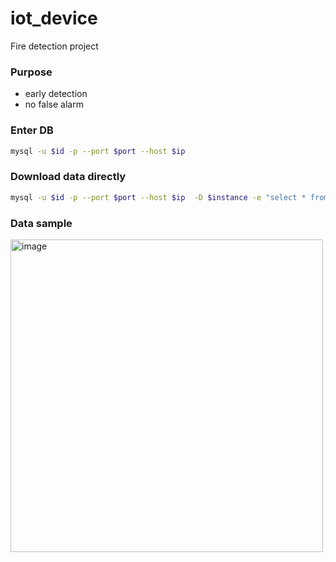 # iot_device
Fire detection project

### Purpose
- early detection
- no false alarm

### Enter DB

```bash
mysql -u $id -p --port $port --host $ip
```
### Download data directly
```bash
mysql -u $id -p --port $port --host $ip  -D $instance -e "select * from $table_name" | tr '\t' ',' > 'my_table.csv'
```
### Data sample

<img width="500" alt="image" src="https://user-images.githubusercontent.com/62350977/143509188-7f729a0f-ee48-4467-bc38-cbbbd5afbe7a.png">
